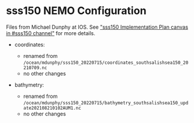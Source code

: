 # sss150 NEMO Configuration

Files from Michael Dunphy at IOS.
See
["sss150 Implementation Plan canvas in #sss150 channel"](https://salishseacast.slack.com/docs/TFR25L4LU/F0794FBBSTH)
for more details.

* coordinates:

  * renamed from `/ocean/mdunphy/sss150_20220715/coordinates_southsalishsea150_20210709.nc`
  * no other changes


* bathymetry:

  * renamed from `/ocean/mdunphy/sss150_20220715/bathymetry_southsalishsea150_update202108210102AUM1.nc`
  * no other changes